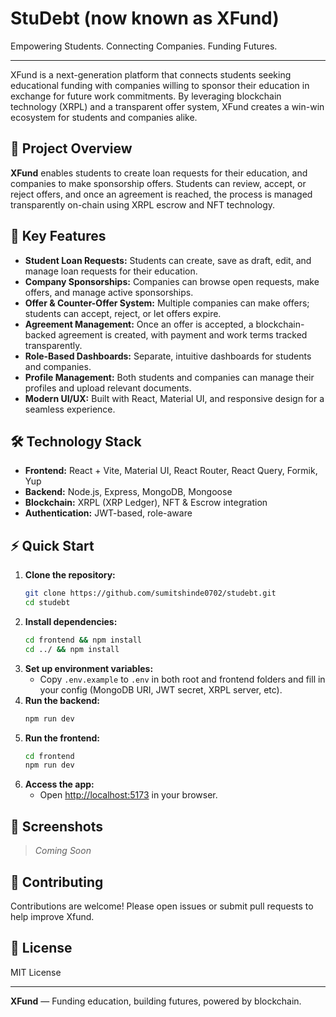 # StuDebt (now known as XFund)

Empowering Students. Connecting Companies. Funding Futures.

---

XFund is a next-generation platform that connects students seeking educational funding with companies willing to sponsor their education in exchange for future work commitments. By leveraging blockchain technology (XRPL) and a transparent offer system, XFund creates a win-win ecosystem for students and companies alike.

## 🚀 Project Overview

**XFund** enables students to create loan requests for their education, and companies to make sponsorship offers. Students can review, accept, or reject offers, and once an agreement is reached, the process is managed transparently on-chain using XRPL escrow and NFT technology.

## 🌟 Key Features

- **Student Loan Requests:** Students can create, save as draft, edit, and manage loan requests for their education.
- **Company Sponsorships:** Companies can browse open requests, make offers, and manage active sponsorships.
- **Offer & Counter-Offer System:** Multiple companies can make offers; students can accept, reject, or let offers expire.
- **Agreement Management:** Once an offer is accepted, a blockchain-backed agreement is created, with payment and work terms tracked transparently.
- **Role-Based Dashboards:** Separate, intuitive dashboards for students and companies.
- **Profile Management:** Both students and companies can manage their profiles and upload relevant documents.
- **Modern UI/UX:** Built with React, Material UI, and responsive design for a seamless experience.

## 🛠️ Technology Stack

- **Frontend:** React + Vite, Material UI, React Router, React Query, Formik, Yup
- **Backend:** Node.js, Express, MongoDB, Mongoose
- **Blockchain:** XRPL (XRP Ledger), NFT & Escrow integration
- **Authentication:** JWT-based, role-aware

## ⚡ Quick Start

1. **Clone the repository:**
   ```bash
   git clone https://github.com/sumitshinde0702/studebt.git
   cd studebt
   ```
2. **Install dependencies:**
   ```bash
   cd frontend && npm install
   cd ../ && npm install
   ```
3. **Set up environment variables:**
   - Copy `.env.example` to `.env` in both root and frontend folders and fill in your config (MongoDB URI, JWT secret, XRPL server, etc).
4. **Run the backend:**
   ```bash
   npm run dev
   ```
5. **Run the frontend:**
   ```bash
   cd frontend
   npm run dev
   ```
6. **Access the app:**
   - Open [http://localhost:5173](http://localhost:5173) in your browser.

## 📸 Screenshots

> _Coming Soon_

## 🤝 Contributing

Contributions are welcome! Please open issues or submit pull requests to help improve Xfund.

## 📄 License

MIT License

---

**XFund** — Funding education, building futures, powered by blockchain.